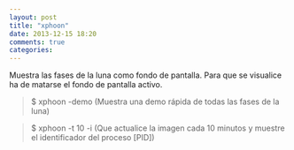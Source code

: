 ```yaml
---
layout: post
title: "xphoon"
date: 2013-12-15 18:20
comments: true
categories: 
---
```

Muestra las fases de la luna como fondo de pantalla. Para que se visualice ha de matarse el fondo de pantalla activo.

>$ xphoon -demo (Muestra una demo rápida de todas las fases de la luna)

>$ xphoon -t 10 -i (Que actualice la imagen cada 10 minutos y muestre el identificador del proceso [PID])

